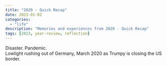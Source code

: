 ```yaml
---
title: "2020 - Quick Recap"
date: 2023-01-02
categories:
  - "life"
description: "Memories and experiences from 2020 - Quick Recap"
tags: [2023, year-review, reflection]
---
```


Disaster. Pandemic.  
Lowlight rushing out of Germany, March 2020 as Trumpy is closing the US border.
